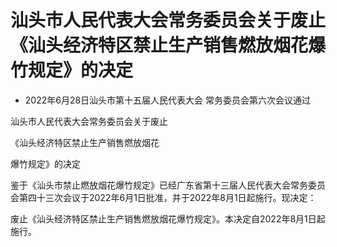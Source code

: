 # 汕头市人民代表大会常务委员会关于废止 《汕头经济特区禁止生产销售燃放烟花爆竹规定》的决定

- 2022年6月28日汕头市第十五届人民代表大会
  常务委员会第六次会议通过

<!-- INFO END -->

汕头市人民代表大会常务委员会关于废止

《汕头经济特区禁止生产销售燃放烟花

爆竹规定》的决定

鉴于《汕头市禁止燃放烟花爆竹规定》已经广东省第十三届人民代表大会常务委员会第四十三次会议于2022年6月1日批准，并于2022年8月1日起施行。现决定：

废止《汕头经济特区禁止生产销售燃放烟花爆竹规定》。本决定自2022年8月1日起施行。
